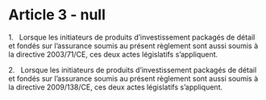 # Article 3 - null


1.   Lorsque les initiateurs de produits d’investissement packagés de détail et fondés sur l’assurance soumis au présent règlement sont aussi soumis à la directive 2003/71/CE, ces deux actes législatifs s’appliquent.

2.   Lorsque les initiateurs de produits d’investissement packagés de détail et fondés sur l’assurance soumis au présent règlement sont aussi soumis à la directive 2009/138/CE, ces deux actes législatifs s’appliquent.
